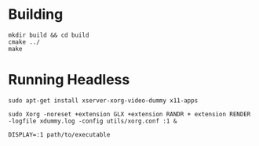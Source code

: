 
# Building
```
mkdir build && cd build
cmake ../
make
```

# Running Headless

```
sudo apt-get install xserver-xorg-video-dummy x11-apps

sudo Xorg -noreset +extension GLX +extension RANDR + extension RENDER -logfile xdummy.log -config utils/xorg.conf :1 &

DISPLAY=:1 path/to/executable
```
